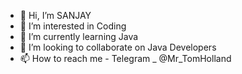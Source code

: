 - 👋 Hi, I’m SANJAY
- 👀 I’m interested in Coding
- 🌱 I’m currently learning Java
- 💞️ I’m looking to collaborate on Java Developers
- 📫 How to reach me - Telegram _ @Mr_TomHolland

<!---
MrTomHolland/MrTomHolland is a ✨ special ✨ repository because its `README.md` (this file) appears on your GitHub profile.
You can click the Preview link to take a look at your changes.
--->
